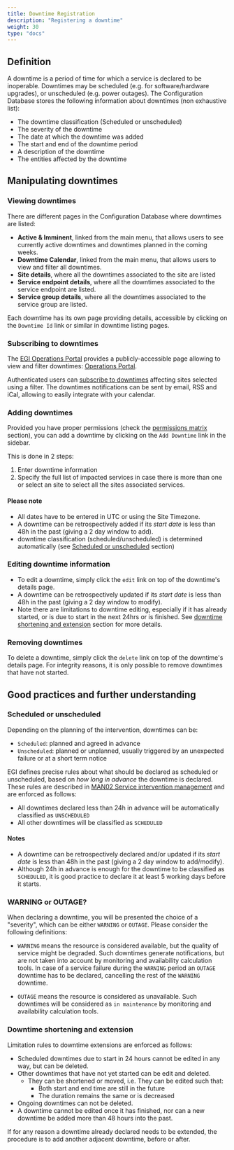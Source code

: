 ```yaml
---
title: Downtime Registration
description: "Registering a downtime"
weight: 30
type: "docs"
---
```


## Definition

A downtime is a period of time for which a service is declared to be inoperable.
Downtimes may be scheduled (e.g. for software/hardware upgrades), or unscheduled
(e.g. power outages). The Configuration Database stores the following
information about downtimes (non exhaustive list):

- The downtime classification (Scheduled or unscheduled)
- The severity of the downtime
- The date at which the downtime was added
- The start and end of the downtime period
- A description of the downtime
- The entities affected by the downtime

## Manipulating downtimes

### Viewing downtimes

There are different pages in the Configuration Database where downtimes are
listed:

- **Active & Imminent**, linked from the main menu, that allows users to see
  currently active downtimes and downtimes planned in the coming weeks.
- **Downtime Calendar**, linked from the main menu, that allows users to view
  and filter all downtimes.
- **Site details**, where all the downtimes associated to the site are listed
- **Service endpoint details**, where all the downtimes associated to the
  service endpoint are listed.
- **Service group details**, where all the downtimes associated to the service
  group are listed.

Each downtime has its own page providing details, accessible by clicking on the
`Downtime Id` link or similar in downtime listing pages.

### Subscribing to downtimes

The [EGI Operations Portal](https://operations-portal.egi.eu/) provides a
publicly-accessible page allowing to view and filter downtimes:
[Operations Portal](https://operations-portal.egi.eu/downtimes/a/timeline).

Authenticated users can
[subscribe to downtimes](https://operations-portal.egi.eu/downtimes/subscription)
affecting sites selected using a filter. The downtimes notifications can be sent
by email, RSS and iCal, allowing to easily integrate with your calendar.

### Adding downtimes

Provided you have proper permissions (check the
[permissions matrix](https://wiki.egi.eu/wiki/GOCDB/Input_System_User_Documentation#Permissions_associated_to_roles)
section), you can add a downtime by clicking on the `Add Downtime` link in the
sidebar.

This is done in 2 steps:

1. Enter downtime information
1. Specify the full list of impacted services in case there is more than one or
   select an site to select all the sites associated services.

#### Please note

- All dates have to be entered in UTC or using the Site Timezone.
- A downtime can be retrospectively added if its _start date_ is less than 48h
  in the past (giving a 2 day window to add).
- downtime classification (scheduled/unscheduled) is determined automatically
  (see [Scheduled or unscheduled](#scheduled-or-unscheduled) section)

### Editing downtime information

- To edit a downtime, simply click the `edit` link on top of the downtime's
  details page.
- A downtime can be retrospectively updated if its _start date_ is less than 48h
  in the past (giving a 2 day window to modify).
- Note there are limitations to downtime editing, especially if it has already
  started, or is due to start in the next 24hrs or is finished. See
  [downtime shortening and extension](#downtime-shortening-and-extension)
  section for more details.

### Removing downtimes

To delete a downtime, simply click the `delete` link on top of the downtime's
details page. For integrity reasons, it is only possible to remove downtimes
that have not started.

## Good practices and further understanding

### Scheduled or unscheduled

Depending on the planning of the intervention, downtimes can be:

- `Scheduled`: planned and agreed in advance
- `Unscheduled`: planned or unplanned, usually triggered by an unexpected
  failure or at a short term notice

EGI defines precise rules about what should be declared as scheduled or
unscheduled, based on _how long in advance_ the downtime is declared. These
rules are described in
[MAN02 Service intervention management](../../../providers/operations-manuals/man02_service_intervention_management)
and are enforced as follows:

- All downtimes declared less than 24h in advance will be automatically
  classified as `UNSCHEDULED`
- All other downtimes will be classified as `SCHEDULED`

#### Notes

- A downtime can be retrospectively declared and/or updated if its _start date_
  is less than 48h in the past (giving a 2 day window to add/modify).
- Although 24h in advance is enough for the downtime to be classified as
  `SCHEDULED`, it is good practice to declare it at least 5 working days before
  it starts.

### WARNING or OUTAGE?

When declaring a downtime, you will be presented the choice of a "severity",
which can be either `WARNING` or `OUTAGE`. Please consider the following
definitions:

- `WARNING` means the resource is considered available, but the quality of
  service might be degraded. Such downtimes generate notifications, but are not
  taken into account by monitoring and availability calculation tools. In case
  of a service failure during the `WARNING` period an `OUTAGE` downtime has to
  be declared, cancelling the rest of the `WARNING` downtime.

- `OUTAGE` means the resource is considered as unavailable. Such downtimes will
  be considered as `in maintenance` by monitoring and availability calculation
  tools.

### Downtime shortening and extension

Limitation rules to downtime extensions are enforced as follows:

- Scheduled downtimes due to start in 24 hours cannot be edited in any way, but
  can be deleted.
- Other downtimes that have not yet started can be edit and deleted.
  - They can be shortened or moved, i.e. They can be edited such that:
    - Both start and end time are still in the future
    - The duration remains the same or is decreased
- Ongoing downtimes can not be deleted.
- A downtime cannot be edited once it has finished, nor can a new downtime be
  added more than 48 hours into the past.

If for any reason a downtime already declared needs to be extended, the
procedure is to add another adjacent downtime, before or after.
